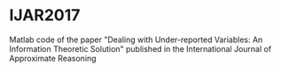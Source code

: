 # IJAR2017
Matlab code of the paper "Dealing with Under-reported Variables: An Information Theoretic Solution" published in the International Journal of Approximate Reasoning
